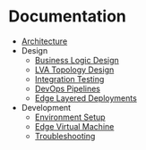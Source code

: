 # Documentation <!-- omit in toc -->

- [Architecture](architecture.md)
- Design
  - [Business Logic Design](design-business-logic.md)
  - [LVA Topology Design](design-lva-topology.md)
  - [Integration Testing](design-integration-testing.md)
  - [DevOps Pipelines](devops-pipelines.md)
  - [Edge Layered Deployments](devops-layered-deployment.md)
- Development
  - [Environment Setup](dev-environment-setup.md)
  - [Edge Virtual Machine](dev-edge-virtual-machine.md)
  - [Troubleshooting](dev-iot-troubleshoot.md)

